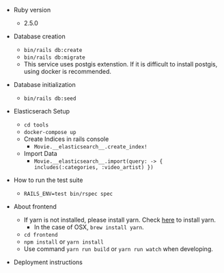 * Ruby version
    - 2.5.0

* Database creation
    - `bin/rails db:create`
    - `bin/rails db:migrate`
    - This service uses postgis extenstion. If it is difficult to install postgis, using docker is recommended.

* Database initialization
    - `bin/rails db:seed`

* Elasticserach Setup
    - `cd tools`
    - `docker-compose up`
    - Create Indices in rails console
        - `Movie.__elasticsearch__.create_index!`
    - Import Data
        - `Movie.__elasticsearch__.import(query: -> { includes(:categories, :video_artist) })`

* How to run the test suite
    - `RAILS_ENV=test bin/rspec spec`

* About frontend
    - If yarn is not installed, please install yarn. Check [here](https://yarnpkg.com/lang/en/docs/install/) to install yarn.
        - In the case of OSX, `brew install yarn`.
    - `cd frontend`
    - `npm install` or `yarn install`
    - Use command `yarn run build` or `yarn run watch` when developing.

* Deployment instructions
